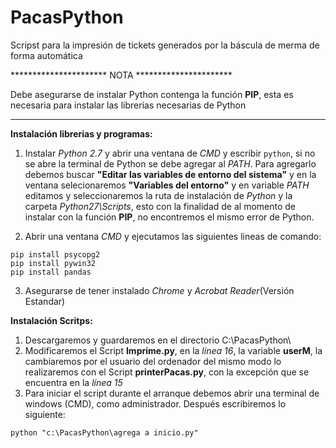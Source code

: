 # PacasPython
Scripst para la impresión de tickets generados por la báscula de merma de forma automática

********************** NOTA **********************

Debe asegurarse de instalar Python contenga la función **PIP**, esta es necesaria para instalar las librerias necesarias de Python

**************************************************

**Instalación librerias y programas:**

1. Instalar  *Python 2.7*  y abrir una ventana de *CMD* y escribir `python`, si no  se abre la terminal de Python se debe agregar al *PATH*. 
Para agregarlo debemos buscar **"Editar  las variables de entorno del sistema"** y en la  ventana selecionaremos **"Variables del entorno"**
y en variable *PATH* editamos y seleccionaremos la ruta de instalación de *Python* y la carpeta *Python27\Scripts*, esto con la finalidad
de al momento de instalar con la función **PIP**, no encontremos el mismo error de Python.

2. Abrir una ventana *CMD* y ejecutamos las siguientes lineas de comando:
```
pip install psycopg2
pip install pywin32
pip install pandas
```
3. Asegurarse de tener instalado *Chrome* y *Acrobat Reader*(Versión Estandar)

**Instalación Scritps:**

1. Descargaremos y guardaremos en el directorio C:\PacasPython\
2. Modificaremos el Script **Imprime.py**, en la *línea 16*, la variable **userM**, la cambiaremos por el usuario del ordenador del mismo modo
lo realizaremos con el Script **printerPacas.py**, con la excepción que se encuentra en la *línea 15*
3. Para iniciar el script durante el arranque debemos abrir una terminal de  windows (CMD), como administrador. Después escribiremos
lo siguiente:

`python "c:\PacasPython\agrega a inicio.py"`
